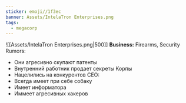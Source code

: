 ```yaml
---
sticker: emoji//1f3ec
banner: Assets/IntelaTron Enterprises.png
tags:
  - megacorp
---
```

![[Assets/IntelaTron Enterprises.png|500]]
**Business:** Firearms, Security
Rumors:
- Они агресивно скупают патенты
- Внутренний работник продает секреты Корпы
- Нацелились на конкурентов 
CEO:
- Всегда имеет при себе собаку
- Имеет информатора
- Иммеет агресивных хакеров

